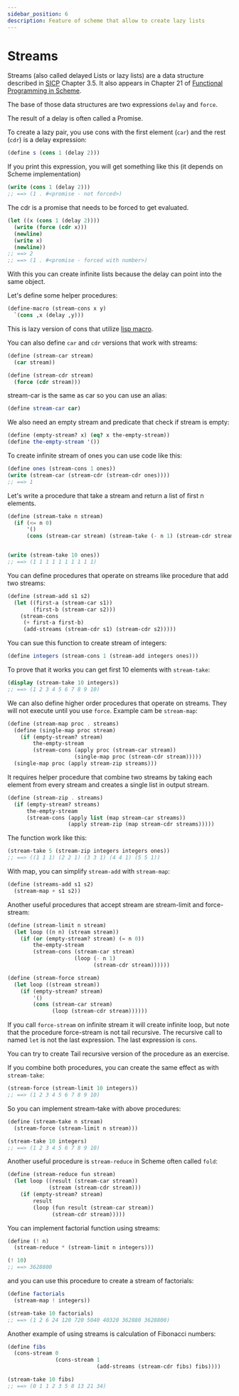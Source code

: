 ```yaml
---
sidebar_position: 6
description: Feature of scheme that allow to create lazy lists
---
```


# Streams

Streams (also called delayed Lists or lazy lists) are a data structure described in
[SICP](https://web.mit.edu/6.001/6.037/sicp.pdf) Chapter 3.5. It also appears in Chapter 21 of
[Functional Programming in Scheme](https://people.cs.aau.dk/~normark/prog3-03/html/notes/eval-order_themes-delay-stream-section.html).

The base of those data structures are two expressions `delay` and `force`.

The result of a delay is often called a Promise.

To create a lazy pair, you use cons with the first element (`car`) and the rest (`cdr`) is a delay
expression:

```scheme
(define s (cons 1 (delay 2)))
```

If you print this expression, you will get something like this (it depends on Scheme implementation)

```scheme
(write (cons 1 (delay 2)))
;; ==> (1 . #<promise - not forced>)
```

The cdr is a promise that needs to be forced to get evaluated.

```scheme
(let ((x (cons 1 (delay 2))))
  (write (force (cdr x)))
  (newline)
  (write x)
  (newline))
;; ==> 2
;; ==> (1 . #<promise - forced with number>)
```

With this you can create infinite lists because the delay can point into the same object.

Let's define some helper procedures:

```scheme
(define-macro (stream-cons x y)
  `(cons ,x (delay ,y)))
```

This is lazy version of cons that utilize [lisp macro](/docs/scheme-intro/macros).

You can also define `car` and `cdr` versions that work with streams:

```scheme
(define (stream-car stream)
  (car stream))

(define (stream-cdr stream)
  (force (cdr stream)))
```

stream-car is the same as car so you can use an alias:

```scheme
(define stream-car car)
```

We also need an empty stream and predicate that check if stream is empty:

```scheme
(define (empty-stream? x) (eq? x the-empty-stream))
(define the-empty-stream '())
```

To create infinite stream of ones you can use code like this:

```scheme
(define ones (stream-cons 1 ones))
(write (stream-car (stream-cdr (stream-cdr ones))))
;; ==> 1
```

Let's write a procedure that take a stream and return a list of first n elements.

```scheme
(define (stream-take n stream)
  (if (<= n 0)
      '()
      (cons (stream-car stream) (stream-take (- n 1) (stream-cdr stream)))))


(write (stream-take 10 ones))
;; ==> (1 1 1 1 1 1 1 1 1 1)
```

You can define procedures that operate on streams like procedure that add two streams:

```scheme
(define (stream-add s1 s2)
  (let ((first-a (stream-car s1))
        (first-b (stream-car s2)))
    (stream-cons
     (+ first-a first-b)
     (add-streams (stream-cdr s1) (stream-cdr s2)))))
```

You can sue this function to create stream of integers:

```scheme
(define integers (stream-cons 1 (stream-add integers ones)))
```

To prove that it works you can get first 10 elements with `stream-take`:

```scheme
(display (stream-take 10 integers))
;; ==> (1 2 3 4 5 6 7 8 9 10)
```

We can also define higher order procedures that operate on streams. They will not execute until you use `force`. Example cam be `stream-map`:

```scheme
(define (stream-map proc . streams)
  (define (single-map proc stream)
    (if (empty-stream? stream)
        the-empty-stream
        (stream-cons (apply proc (stream-car stream))
                     (single-map proc (stream-cdr stream)))))
  (single-map proc (apply stream-zip streams)))
```

It requires helper procedure that combine two streams by taking each element from every stream and
creates a single list in output stream.

```scheme
(define (stream-zip . streams)
  (if (empty-stream? streams)
      the-empty-stream
      (stream-cons (apply list (map stream-car streams))
                   (apply stream-zip (map stream-cdr streams)))))
```

The function work like this:

```scheme
(stream-take 5 (stream-zip integers integers ones))
;; ==> ((1 1 1) (2 2 1) (3 3 1) (4 4 1) (5 5 1))
```

With map, you can simplify `stream-add` with `stream-map`:

```scheme
(define (streams-add s1 s2)
  (stream-map + s1 s2))
```

Another useful procedures that accept stream are stream-limit and force-stream:

```scheme
(define (stream-limit n stream)
  (let loop ((n n) (stream stream))
    (if (or (empty-stream? stream) (= n 0))
        the-empty-stream
        (stream-cons (stream-car stream)
                     (loop (- n 1)
                           (stream-cdr stream))))))

(define (stream-force stream)
  (let loop ((stream stream))
    (if (empty-stream? stream)
        '()
        (cons (stream-car stream)
              (loop (stream-cdr stream))))))
```

If you call `force-stream` on infinite stream it will create infinite loop, but note that the
procedure force-stream is not tail recursive. The recursive call to named `let` is not the last
expression. The last expression is `cons`.

You can try to create Tail recursive version of the procedure as an exercise.

If you combine both procedures, you can create the same effect as with `stream-take`:

```scheme
(stream-force (stream-limit 10 integers))
;; ==> (1 2 3 4 5 6 7 8 9 10)
```

So you can implement stream-take with above procedures:

```scheme
(define (stream-take n stream)
  (stream-force (stream-limit n stream)))

(stream-take 10 integers)
;; ==> (1 2 3 4 5 6 7 8 9 10)
```

Another useful procedure is `stream-reduce` in Scheme often called `fold`:

```scheme
(define (stream-reduce fun stream)
  (let loop ((result (stream-car stream))
             (stream (stream-cdr stream)))
    (if (empty-stream? stream)
        result
        (loop (fun result (stream-car stream))
              (stream-cdr stream)))))
```

You can implement factorial function using streams:

```scheme
(define (! n)
  (stream-reduce * (stream-limit n integers)))

(! 10)
;; ==> 3628800
```

and you can use this procedure to create a stream of factorials:

```scheme
(define factorials
  (stream-map ! integers))

(stream-take 10 factorials)
;; ==> (1 2 6 24 120 720 5040 40320 362880 3628800)
```

Another example of using streams is calculation of Fibonacci numbers:

```scheme
(define fibs
  (cons-stream 0
               (cons-stream 1
                            (add-streams (stream-cdr fibs) fibs))))

(stream-take 10 fibs)
;; ==> (0 1 1 2 3 5 8 13 21 34)
```
